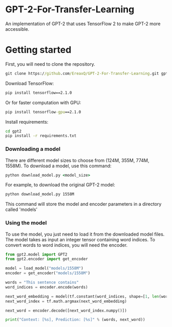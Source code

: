 # GPT-2-For-Transfer-Learning
An implementation of GPT-2 that uses TensorFlow 2 to make GPT-2 more accessible.

# Getting started
First, you will need to clone the repository.
```cmd
git clone https://github.com/EreaxQ/GPT-2-For-Transfer-Learning.git gpt2
```
Download TensorFlow:
```cmd
pip install tensorflow==2.1.0
```
Or for faster computation with GPU:
```cmd
pip install tensorflow-gpu==2.1.0
```
Install requirements:
```cmd
cd gpt2
pip install -r requirements.txt
```
### Downloading a model
There are different model sizes to choose from (124M, 355M, 774M, 1558M).
To download a model, use this command:
```cmd
python download_model.py <model_size>
```
For example, to download the original GPT-2 model:
```cmd
python download_model.py 1558M
```
This command will store the model and encoder parameters in a directory called 'models'

### Using the model
To use the model, you just need to load it from the downloaded model files. The model takes as input an integer tensor containing word indices. To convert words to word indices, you will need the encoder.
```python
from gpt2.model import GPT2
from gpt2.encoder import get_encoder

model = load_model("models/1558M")
encoder = get_encoder("models/1558M")

words = "This sentence contains"
word_indices = encoder.encode(words)

next_word_embedding = model(tf.constant(word_indices, shape=[1, len(word_indices)], dtype=tf.int32))
next_word_index = tf.math.argmax(next_word_embedding)

next_word = encoder.decode([next_word_index.numpy()])

print("Context: [%s], Prediction: [%s]" % (words, next_word))
